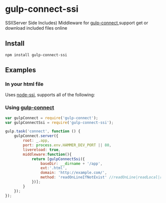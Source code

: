 gulp-connect-ssi
===========

SSI(Server Side Includes) Middleware for [gulp-connect],support  get or download included files online

## Install

```shell
npm install gulp-connect-ssi
```

## Examples

### In your html file

Uses [node-ssi], supports all of the following:

<!--# include file="path" -->

<!--# set var="k" value="v" -->

<!--# echo var="n" default="default" -->

<!--# if expr="test" -->
<!--# elif expr="" -->
<!--# else -->
<!--# endif -->


### Using [gulp-connect]

``` javascript
var gulpConnect = require('gulp-connect');
var gulpConnectSsi = require('gulp-connect-ssi');

gulp.task('connect', function () {
    gulpConnect.server({
        root: _.app,
        port: process.env.HAMMER_DEV_PORT || 80,
        livereload: true,
        middleware:function(){
            return [gulpConnectSsi({
                baseDir: __dirname + '/app',
                ext:'.html',
                domain: 'http://example.com/',
                method: 'readOnLineIfNotExist' //readOnLine|readLocal|readOnLineIfNotExist|downloadIfNotExist
            })];
        }
    });
});
```


[gulp-connect]: https://github.com/avevlad/gulp-connect
[node-ssi]: https://github.com/yanni4night/node-ssi
